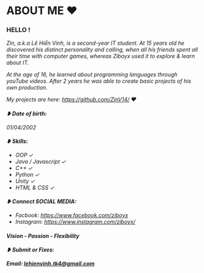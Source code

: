 <!DOCTYPE html>
<html>
<head>
	<meta charset="utf-8"/>
</head>
<body>
<h1>ABOUT ME &hearts;</h1>

<h3>HELLO !</h3>

<p><i>Zin, a.k.a Lê Hiển Vinh, is a second-year IT student. At 15 years old he discovered his distinct personality and calling, when all his friends spent all their time with computer games, whereas Ziboyx used it to explore & learn about IT.</p>
<p><i>At the age of 16, he learned about programming languages through youTube videos. After 2 years he was able to create basic projects of his own production.</p>
<p>My projects are here: <a href="">https://github.com/ZinV14/</a> &hearts;</p>

<h4 id="date">&#10085; Date of birth:</h4>
<p>01/04/2002</p>

<h4 id="skill:">&#10085; Skills:</h4>
<div>
	<ul>
		<li>OOP &#10003;</li>
		<li>Java / Javascript &#10003;</li>
		<li>C++ &#10003;</li>
		<li>Python &#10003;</li>
		<li>Unity &#10003;</li>
		<li>HTML & CSS &#10003;</li>
	</ul>
<h4 id="connect:">&#10085; Connect SOCIAL MEDIA:</h4>	
<ul>
	<li>Facbook: <a href="">https://www.facebook.com/ziboyx</a></li>
	<li>Instagram: <a href="">https://www.instagram.com/ziboyx/</a></li>
</ul>
</div>
	
<h4><i><b>Vision - Passion - Flexibility</h4>

<h4 id="submitbugsorfixes:">&#10085; Submit or Fixes:</h4>

<p>Email: <a href="">lehienvinh.tk4@gmail.com</a></p>

</body>
</html>
